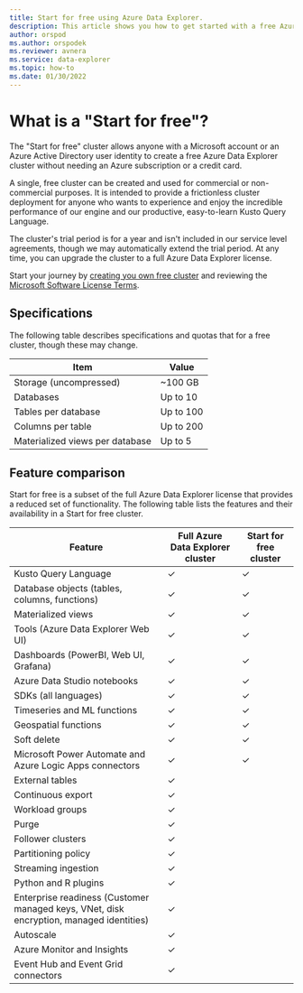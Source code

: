 ```yaml
---
title: Start for free using Azure Data Explorer.
description: This article shows you how to get started with a free Azure Data Explorer cluster.
author: orspod
ms.author: orspodek
ms.reviewer: avnera
ms.service: data-explorer
ms.topic: how-to
ms.date: 01/30/2022
---
```


# What is a "Start for free"?

The "Start for free" cluster allows anyone with a Microsoft account or an Azure Active Directory user identity to create a free Azure Data Explorer cluster without needing an Azure subscription or a credit card.

A single, free cluster can be created and used for commercial or non-commercial purposes. It is intended to provide a frictionless cluster deployment for anyone who wants to experience and enjoy the incredible performance of our engine and our productive, easy-to-learn Kusto Query Language.

The cluster's trial period is for a year and isn't included in our service level agreements, though we may automatically extend the trial period. At any time, you can upgrade the cluster to a full Azure Data Explorer license.

Start your journey by [creating you own free cluster](https://aka.ms/kustofree) and reviewing the [Microsoft Software License Terms](https://aka.ms/kustofreeeula).

## Specifications

The following table describes specifications and quotas that for a free cluster, though these may change.

| Item | Value |
|--|--|
| Storage (uncompressed) | ~100 GB |
| Databases | Up to 10 |
| Tables per database | Up to 100 |
| Columns per table | Up to 200 |
| Materialized views per database | Up to 5 |

## Feature comparison

Start for free is a subset of the full Azure Data Explorer license that provides a reduced set of functionality. The following table lists the features and their availability in a Start for free cluster.

| Feature | Full Azure Data Explorer cluster | Start for free cluster |
|--|--|--|
| Kusto Query Language | &check; | &check; |
| Database objects (tables, columns, functions) | &check; | &check; |
| Materialized views | &check; | &check; |
| Tools (Azure Data Explorer Web UI) | &check; | &check; |
| Dashboards (PowerBI, Web UI, Grafana) | &check; | &check; |
| Azure Data Studio notebooks | &check; | &check; |
| SDKs (all languages) | &check; | &check; |
| Timeseries and ML functions | &check; | &check; |
| Geospatial functions | &check; | &check; |
| Soft delete | &check; | &check; |
| Microsoft Power Automate and Azure Logic Apps connectors | &check; | &check; |
| External tables | &check; | |
| Continuous export | &check; | |
| Workload groups | &check; | |
| Purge | &check; | |
| Follower clusters | &check; | |
| Partitioning policy | &check; | |
| Streaming ingestion | &check; | |
| Python and R plugins | &check; | |
| Enterprise readiness (Customer managed keys, VNet, disk encryption, managed identities) | &check; | |
| Autoscale | &check; | |
| Azure Monitor and Insights | &check; | |
| Event Hub and Event Grid connectors | &check; | |
